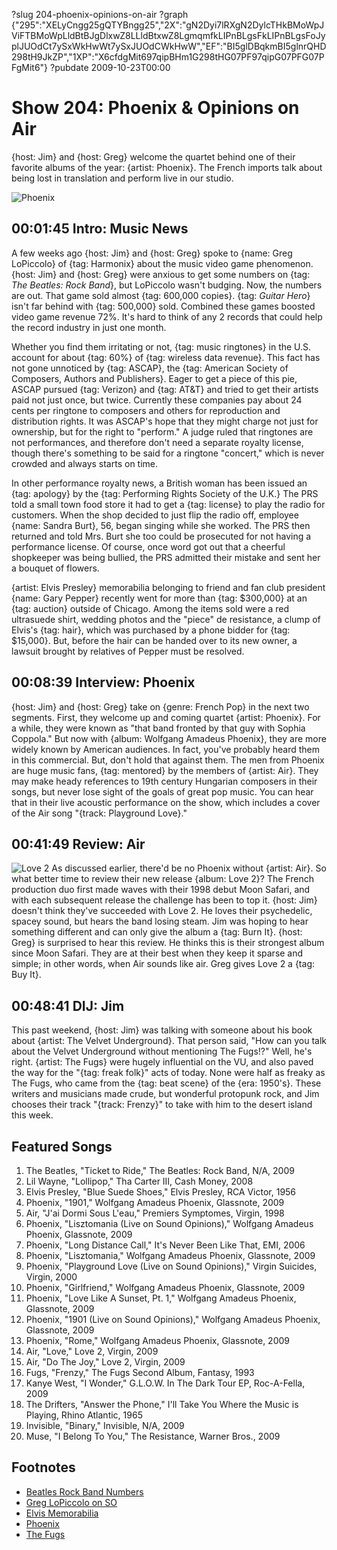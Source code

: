 ?slug 204-phoenix-opinions-on-air
?graph {"295":"XELyCngg25gQTYBngg25","2X":"gN2Dyi7lRXgN2DylcTHkBMoWpJViFTBMoWpLldBtBJgDlxwZ8LLldBtxwZ8LgmqmfkLIPnBLgsFkLIPnBLgsFoJyplJUOdCt7ySxWkHwWt7ySxJUOdCWkHwW","EF":"BI5glDBqkmBI5glnrQHD298tH9JkZP","1XP":"X6cfdgMit697qipBHm1G298tHG07PF97qipG07PFG07PFgMit6"}
?pubdate 2009-10-23T00:00
# Show 204: Phoenix & Opinions on Air
{host: Jim} and {host: Greg} welcome the quartet behind one of their favorite albums of the year: {artist: Phoenix}. The French imports talk about being lost in translation and perform live in our studio.

![Phoenix](https://static.soundopinions.org/images/2010/phoenix.jpg)

## 00:01:45 Intro: Music News
A few weeks ago {host: Jim} and {host: Greg} spoke to {name: Greg LoPiccolo} of {tag: Harmonix} about the music video game phenomenon. {host: Jim} and {host: Greg} were anxious to get some numbers on {tag: *The Beatles: Rock Band*}, but LoPiccolo wasn't budging. Now, the numbers are out. That game sold almost {tag: 600,000 copies}. {tag: *Guitar Hero*} isn't far behind with {tag: 500,000} sold. Combined these games boosted video game revenue 72%. It's hard to think of any 2 records that could help the record industry in just one month.

Whether you find them irritating or not, {tag: music ringtones} in the U.S. account for about {tag: 60%} of {tag: wireless data revenue}. This fact has not gone unnoticed by {tag: ASCAP}, the {tag: American Society of Composers, Authors and Publishers}. Eager to get a piece of this pie, ASCAP pursued {tag: Verizon} and {tag: AT&T} and tried to get their artists paid not just once, but twice. Currently these companies pay about 24 cents per ringtone to composers and others for reproduction and distribution rights. It was ASCAP's hope that they might charge not just for ownership, but for the right to "perform." A judge ruled that ringtones are not performances, and therefore don't need a separate royalty license, though there's something to be said for a ringtone "concert," which is never crowded and always starts on time.

In other performance royalty news, a British woman has been issued an {tag: apology} by the {tag: Performing Rights Society of the U.K.} The PRS told a small town food store it had to get a {tag: license} to play the radio for customers. When the shop decided to just flip the radio off, employee {name: Sandra Burt}, 56, began singing while she worked. The PRS then returned and told Mrs. Burt she too could be prosecuted for not having a performance license. Of course, once word got out that a cheerful shopkeeper was being bullied, the PRS admitted their mistake and sent her a bouquet of flowers.

{artist: Elvis Presley} memorabilia belonging to friend and fan club president {name: Gary Pepper} recently went for more than {tag: $300,000} at an {tag: auction} outside of Chicago. Among the items sold were a red ultrasuede shirt, wedding photos and the "piece" de resistance, a clump of Elvis's {tag: hair}, which was purchased by a phone bidder for {tag: $15,000}. But, before the hair can be handed over to its new owner, a lawsuit brought by relatives of Pepper must be resolved.

## 00:08:39 Interview: Phoenix

{host: Jim} and {host: Greg} take on {genre: French Pop} in the next two segments. First, they welcome up and coming quartet {artist: Phoenix}. For a while, they were known as "that band fronted by that guy with Sophia Coppola." But now with {album: Wolfgang Amadeus Phoenix}, they are more widely known by American audiences. In fact, you've probably heard them in this commercial. But, don't hold that against them. The men from Phoenix are huge music fans, {tag: mentored} by the members of {artist: Air}. They may make heady references to 19th century Hungarian composers in their songs, but never lose sight of the goals of great pop music. You can hear that in their live acoustic performance on the show, which includes a cover of the Air song "{track: Playground Love}." 

## 00:41:49 Review: Air
![Love 2](https://static.soundopinions.org/assets/204/1XP0.jpg)
As discussed earlier, there'd be no Phoenix without {artist: Air}. So what better time to review their new release {album: Love 2}? The French production duo first made waves with their 1998 debut Moon Safari, and with each subsequent release the challenge has been to top it. {host: Jim} doesn't think they've succeeded with Love 2. He loves their psychedelic, spacey sound, but hears the band losing steam. Jim was hoping to hear something different and can only give the album a {tag: Burn It}. {host: Greg} is surprised to hear this review. He thinks this is their strongest album since Moon Safari. They are at their best when they keep it sparse and simple; in other words, when Air sounds like air. Greg gives Love 2 a {tag: Buy It}.

## 00:48:41 DIJ: Jim
This past weekend, {host: Jim} was talking with someone about his book about {artist: The Velvet Underground}. That person said, "How can you talk about the Velvet Underground without mentioning The Fugs!?" Well, he's right. {artist: The Fugs} were hugely influential on the VU, and also paved the way for the "{tag: freak folk}" acts of today. None were half as freaky as The Fugs, who came from the {tag: beat scene} of the {era: 1950's}. These writers and musicians made crude, but wonderful protopunk rock, and Jim chooses their track "{track: Frenzy}" to take with him to the desert island this week.

## Featured Songs
1. The Beatles, "Ticket to Ride," The Beatles: Rock Band, N/A, 2009
2. Lil Wayne, "Lollipop," Tha Carter III, Cash Money, 2008
3. Elvis Presley, "Blue Suede Shoes," Elvis Presley, RCA Victor, 1956
4. Phoenix, "1901," Wolfgang Amadeus Phoenix, Glassnote, 2009
5. Air, "J'ai Dormi Sous L'eau," Premiers Symptomes, Virgin, 1998
6. Phoenix, "Lisztomania (Live on Sound Opinions)," Wolfgang Amadeus Phoenix, Glassnote, 2009 
7. Phoenix, "Long Distance Call," It's Never Been Like That, EMI, 2006 
8. Phoenix, "Lisztomania," Wolfgang Amadeus Phoenix, Glassnote, 2009
9. Phoenix, "Playground Love (Live on Sound Opinions)," Virgin Suicides, Virgin, 2000 
10. Phoenix, "Girlfriend," Wolfgang Amadeus Phoenix, Glassnote, 2009
11. Phoenix, "Love Like A Sunset, Pt. 1," Wolfgang Amadeus Phoenix, Glassnote, 2009
12. Phoenix, "1901 (Live on Sound Opinions)," Wolfgang Amadeus Phoenix, Glassnote, 2009 
13. Phoenix, "Rome," Wolfgang Amadeus Phoenix, Glassnote, 2009
14. Air, "Love," Love 2, Virgin, 2009
15. Air, "Do The Joy," Love 2, Virgin, 2009
16. Fugs, "Frenzy," The Fugs Second Album, Fantasy, 1993
17. Kanye West, "I Wonder," G.L.O.W. In The Dark Tour EP, Roc-A-Fella, 2009
18. The Drifters, "Answer the Phone," I'll Take You Where the Music is Playing, Rhino Atlantic, 1965
19. Invisible, "Binary," Invisible, N/A, 2009
20. Muse, "I Belong To You," The Resistance, Warner Bros., 2009

## Footnotes 
- [Beatles Rock Band Numbers](http://www.billboard.com/news/beatles-boost-music-game-sales-to-new-high-1004023739.story)
- [Greg LoPiccolo on SO](http://www.soundopinions.org/show/201/#greglopiccolo)
- [Elvis Memorabilia](https://www.liveauctioneers.com/catalog/19734_the-gary-pepper-elvis-presley-collection/)
- [Phoenix](http://www.wearephoenix.com/)
- [The Fugs](http://www.thefugs.com/)
